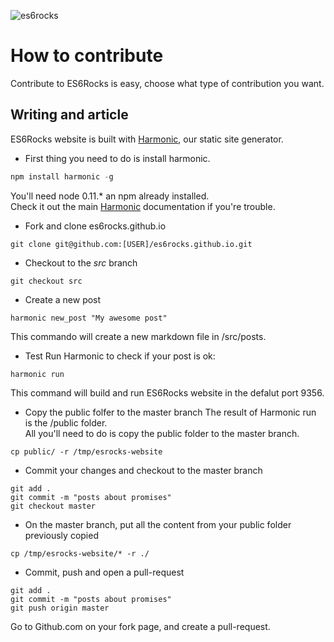 ![es6rocks](https://raw.githubusercontent.com/es6rocks/es6rocks.github.io/master/images/es6rocks.png)

# How to contribute
Contribute to ES6Rocks is easy, choose what type of contribution you want.

## Writing and article
ES6Rocks website is built with [Harmonic](https://github.com/es6rocks/harmonic/), our static site generator.  
- First thing you need to do is install harmonic.  
```javascript
npm install harmonic -g
```
You'll need node 0.11.* an npm already installed.  
Check it out the main [Harmonic](https://github.com/es6rocks/harmonic/) documentation if you're trouble.  

- Fork and clone es6rocks.github.io
```shell
git clone git@github.com:[USER]/es6rocks.github.io.git
```

- Checkout to the _src_ branch
```shell
git checkout src
```

- Create a new post
```shell
harmonic new_post "My awesome post"
```
This commando will create a new markdown file in /src/posts.  

- Test
Run Harmonic to check if your post is ok:
```shell
harmonic run
```
This command will build and run ES6Rocks website in the defalut port 9356.

- Copy the public folfer to the master branch
The result of Harmonic run is the /public folder.  
All you'll need to do is copy the public folder to the master branch.  
```shell
cp public/ -r /tmp/esrocks-website
```
- Commit your changes and checkout to the master branch
```shell
git add .
git commit -m "posts about promises"
git checkout master
```
- On the master branch, put all the content from your public folder previously copied
```shell
cp /tmp/esrocks-website/* -r ./
```
- Commit, push and open a pull-request
```shell
git add .
git commit -m "posts about promises"
git push origin master
```
Go to Github.com on your fork page, and create a pull-request.

